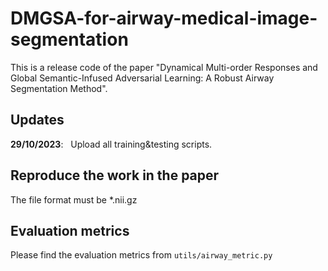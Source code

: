 # DMGSA-for-airway-medical-image-segmentation
This is a release code of the paper "Dynamical Multi-order Responses and Global Semantic-Infused Adversarial Learning: A Robust Airway Segmentation Method".

## Updates
**29/10/2023**:  
Upload all training&testing scripts.  

## Reproduce the work in the paper
The file format must be *.nii.gz  

## Evaluation metrics
Please find the evaluation metrics from ```utils/airway_metric.py```

